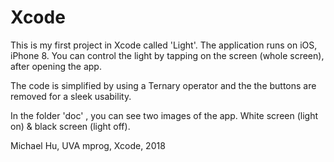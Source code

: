 # Xcode

This is my first project in Xcode called 'Light'.
The application runs on iOS, iPhone 8. You can control the light by tapping on the screen (whole screen), after opening the app.

The code is simplified by using a Ternary operator and the the buttons are removed for a sleek usability.

In the folder 'doc' , you can see two images of the app. White screen (light on) & black screen (light off).

Michael Hu,
UVA mprog, Xcode, 2018
